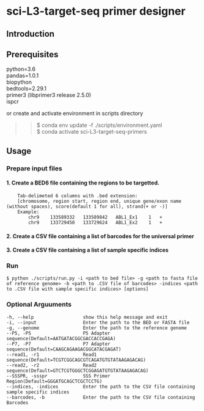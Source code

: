 # sci-L3-target-seq primer designer

## Introduction


## Prerequisites
python=3.6  
pandas=1.0.1  
biopython  
bedtools=2.29.1  
primer3 (libprimer3 release 2.5.0)  
ispcr  

or create and activate environment in scripts directory  
>> $ conda env update -f ./scripts/environment.yaml  
>> $ conda activate sci-L3-target-seq-primers

## Usage
### Prepare input files
#### 1. Create a BED6 file containing the regions to be targetted.
        Tab-delimeted 6 columns with .bed extension:
        [chromosome, region start, region end, unique gene/exon name (without spaces), score(default 1 for all), strand(+ or -)]
        Example:
            chr9	133589332	133589842	ABL1_Ex1	1	+
            chr9	133729450	133729624	ABL1_Ex2	1	+
#### 2. Create a CSV file containing a list of barcodes for the universal primer
#### 3. Create a CSV file containing a list of sample specific indices


### Run
    $ python ./scripts/run.py -i <path to bed file> -g <path to fasta file of reference genome> -b <path to .CSV file of barcodes> -indices <path to .CSV file with sample specific indices> [options]
    
### Optional Arguuments

    -h, --help                  show this help message and exit
    -i, --input                 Enter the path to the BED or FASTA file
    -g, --genome                Enter the path to the reference genome
    --P5, -P5                   P5 Adapter sequence(Default=AATGATACGGCGACCACCGAGA)
    --P7, -P7                   P7 Adapter sequence(Default=CAAGCAGAAGACGGCATACGAGAT)
    --read1, -r1                Read1 sequence(Default=TCGTCGGCAGCGTCAGATGTGTATAAGAGACAG)
    --read2, -r2                Read2 sequence(Default=GTCTCGTGGGCTCGGAGATGTGTATAAGAGACAG)
    --SSSPR, -ssspr             SSS Primer Region(Default=GGGATGCAGCTCGCTCCTG)
    --indices, -indices         Enter the path to the CSV file containing sample specific indices
    --barcodes, -b              Enter the path to the CSV file containing Barcodes
